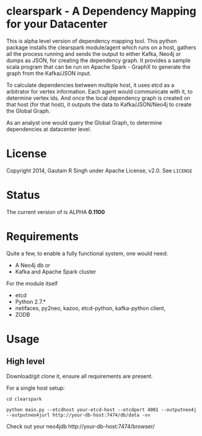 # clearspark - A Dependency Mapping for your Datacenter

This is alpha level version of dependency mapping tool. This python package installs the clearspark module/agent which runs on a host, gathers all the process running and sends the output to either Kafka, Neo4j or dumps as JSON, for creating the dependency graph. It provides a sample scala program that can be run on Apache Spark - GraphX to generate the graph from the Kafka/JSON input.

To calculate dependencies between multiple host, it uses etcd as a arbitrator for vertex information. Each agent would communicate with it, to determine vertex ids. And once the local dependency graph is created on that host (for that host), it outputs the data to Kafka/JSON/Neo4j to create the Global Graph.

As an analyst one would query the Global Graph, to determine dependencies at datacenter level.

# License

Copyright 2014, Gautam R Singh under Apache License, v2.0. See `LICENSE`

# Status

The current version of is ALPHA **0.1100**

# Requirements

Quite a few, to enable a fully functional system, one would need:

- A Neo4j db or
- Kafka and Apache Spark cluster

For the module itself
- etcd
- Python 2.7.*
- netifaces, py2neo, kazoo, etcd-python, kafka-python client,
- ZODB

# Usage

## High level
Download/git clone it, ensure all requirements are present.

For a single host setup:

```
cd clearspark

python main.py --etcdhost your-etcd-host --etcdport 4001 --outputneo4j --outputneo4jurl http://your-db-host:7474/db/data -vv

```

Check out your neo4jdb http://your-db-host:7474/browser/

